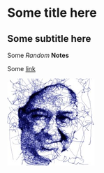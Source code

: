 # Some title here

## Some subtitle here

Some _Random_ **Notes** 

Some [link](www.google.com)

![me](https://github.com/shikida/random_notes/blob/main/1622839212347.jpg)
